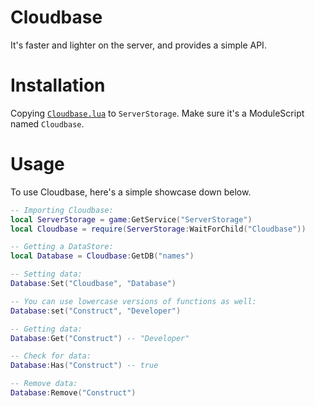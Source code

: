 # Cloudbase
It's faster and lighter on the server, and provides a simple API.
# Installation
Copying [```Cloudbase.lua```](https://github.com/SiangStudioGit/Cloudbase/blob/main/Cloudbase.lua) to ```ServerStorage```. Make sure it's a ModuleScript named ```Cloudbase```.
# Usage
To use Cloudbase, here's a simple showcase down below.
```lua
-- Importing Cloudbase:
local ServerStorage = game:GetService("ServerStorage")
local Cloudbase = require(ServerStorage:WaitForChild("Cloudbase"))

-- Getting a DataStore:
local Database = Cloudbase:GetDB("names")

-- Setting data:
Database:Set("Cloudbase", "Database")

-- You can use lowercase versions of functions as well:
Database:set("Construct", "Developer")

-- Getting data:
Database:Get("Construct") -- "Developer"

-- Check for data:
Database:Has("Construct") -- true

-- Remove data:
Database:Remove("Construct")

